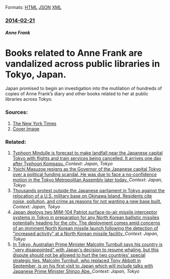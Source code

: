 
Formats: [HTML](/news/2014/02/21/books-related-to-anne-frank-are-vandalized-across-public-libraries-in-tokyo-japan.html)  [JSON](/news/2014/02/21/books-related-to-anne-frank-are-vandalized-across-public-libraries-in-tokyo-japan.json)  [XML](/news/2014/02/21/books-related-to-anne-frank-are-vandalized-across-public-libraries-in-tokyo-japan.xml)  

### [2014-02-21](/news/2014/02/21/index.md)

##### Anne Frank
# Books related to Anne Frank are vandalized across public libraries in Tokyo, Japan. 

Japan promised to begin an investigation into the mutilation of hundreds of copies of Anne Frank’s diary and other books related to her at public libraries across Tokyo.


### Sources:

1. [The New York Times](https://www.nytimes.com/2014/02/22/world/asia/diary-of-anne-frank-vandalized-at-japanese-libraries.html?_r=0)
1. [Cover Image](https://static01.nyt.com/images/2014/02/22/world/japan/japan-videoSixteenByNine1050.jpg)

### Related:

1. [Typhoon Mindulle is forecast to make landfall near the Japanese capital Tokyo with flights and train services being cancelled. It arrives one day after Typhoon Kompasu. ](/news/2016/08/22/typhoon-mindulle-is-forecast-to-make-landfall-near-the-japanese-capital-tokyo-with-flights-and-train-services-being-cancelled-it-arrives-on.md) _Context: Japan, Tokyo_
2. [Yoichi Masuzoe resigns as the Governor of the Japanese capital Tokyo over a political funding scandal. He was due to face a no-confidence motion in the Tokyo Metropolitan Assembly later today. ](/news/2016/06/15/yaichi-masuzoe-resigns-as-the-governor-of-the-japanese-capital-tokyo-over-a-political-funding-scandal-he-was-due-to-face-a-no-confidence-m.md) _Context: Japan, Tokyo_
3. [Thousands protest outside the Japanese parliament in Tokyo against the relocation of a U.S. military base on Okinawa Island. Residents cite noise, pollution, and crime as reasons for not wanting a new base built. ](/news/2016/02/21/thousands-protest-outside-the-japanese-parliament-in-tokyo-against-the-relocation-of-a-u-s-military-base-on-okinawa-island-residents-cite.md) _Context: Japan, Tokyo_
4. [Japan deploys two MIM-104 Patriot surface-to-air missile interceptor systems in Tokyo in preparation for any North Korean ballistic missiles potentially heading for the city. The deployment comes amid concerns of an imminent North Korean missile launch following the detection of "increased activity" at a North Korean missile facility. ](/news/2016/01/31/japan-deploys-two-mim-104-patriot-surface-to-air-missile-interceptor-systems-in-tokyo-in-preparation-for-any-north-korean-ballistic-missiles.md) _Context: Japan, Tokyo_
5. [In Tokyo, Australian Prime Minister Malcolm Turnbull says his country is "very disappointed" with Japan's decision to resume whaling, but this dispute should not be allowed to hurt the two countries' special strategic ties. Malcolm Turnbull, who replaced Tony Abbott in September, is on his first visit to Japan which will include talks with Japanese Prime Minister Shinzo Abe. ](/news/2015/12/18/in-tokyo-australian-prime-minister-malcolm-turnbull-says-his-country-is-avery-disappointeda-with-japanas-decision-to-resume-whaling.md) _Context: Japan, Tokyo_
